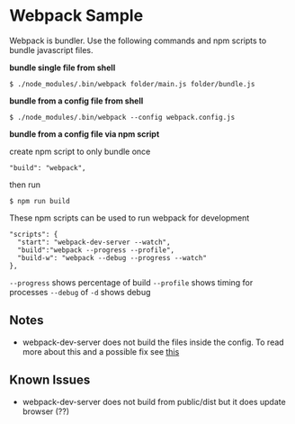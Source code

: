 # Webpack Sample

Webpack is bundler. Use the following commands and npm scripts to bundle javascript files.

**bundle single file from shell**

`$ ./node_modules/.bin/webpack folder/main.js folder/bundle.js`

**bundle from a config file from shell**

`$ ./node_modules/.bin/webpack --config webpack.config.js`

**bundle from a config file via npm script**

create npm script to only bundle once

`"build": "webpack",`

then run

```
$ npm run build
```

These npm scripts can be used to run webpack for development

```
"scripts": {
  "start": "webpack-dev-server --watch",
  "build":"webpack --progress --profile",
  "build-w": "webpack --debug --progress --watch"
},
```

`--progress` shows percentage of build
`--profile` shows timing for processes
`--debug` of `-d` shows debug 

## Notes

* webpack-dev-server does not build the files inside the config. To read more about this and a possible fix see [this](https://medium.com/@ali.muzaffar/when-using-react-js-webpack-dev-server-does-not-bundle-c2d340b0a3e8)

## Known Issues

* webpack-dev-server does not build from public/dist but it does update browser (??)
